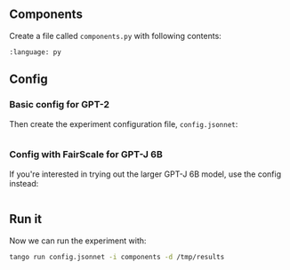 ```{include} ../../../examples/train_lm/README.md
```

## Components

Create a file called `components.py` with following contents:

```{literalinclude} ../../../examples/train_lm/components.py
:language: py
```

## Config

### Basic config for GPT-2

Then create the experiment configuration file, `config.jsonnet`:

```{literalinclude} ../../../examples/train_lm/config.jsonnet
```

### Config with FairScale for GPT-J 6B

If you're interested in trying out the larger GPT-J 6B model, use the config instead:

```{literalinclude} ../../../examples/train_lm/config-fairscale.jsonnet
```

## Run it

Now we can run the experiment with:

```bash
tango run config.jsonnet -i components -d /tmp/results
```
